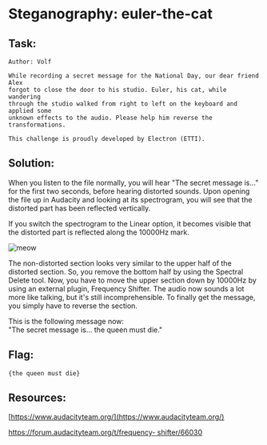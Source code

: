 # Steganography: euler-the-cat

## Task:

```  
Author: Volf

While recording a secret message for the National Day, our dear friend Alex
forgot to close the door to his studio. Euler, his cat, while wandering
through the studio walked from right to left on the keyboard and applied some
unknown effects to the audio. Please help him reverse the transformations.

This challenge is proudly developed by Electron (ETTI).  
```

## Solution:

When you listen to the file normally, you will hear "The secret message is..."
for the first two seconds, before hearing distorted sounds. Upon opening the
file up in Audacity and looking at its spectrogram, you will see that the
distorted part has been reflected vertically.

If you switch the spectrogram to the Linear option, it becomes visible that
the distorted part is reflected along the 10000Hz mark.  
  
  
![meow](https://media.discordapp.net/attachments/1162972185988702288/1165705262187937882/image.png?ex=6547d2a0&is=65355da0&hm=2efcb6b3e34c32f0a16bc8108c8187741301ea7146d3e8a02dd475dd95e2773c&=&width=1792&height=388)

The non-distorted section looks very similar to the upper half of the
distorted section. So, you remove the bottom half by using the Spectral Delete
tool. Now, you have to move the upper section down by 10000Hz by using an
external plugin, Frequency Shifter. The audio now sounds a lot more like
talking, but it's still incomprehensible. To finally get the message, you
simply have to reverse the section.

This is the following message now:  
"The secret message is... the queen must die."

## Flag:

`{the queen must die}`

## Resources:

[https://www.audacityteam.org/](https://www.audacityteam.org/)

[https://forum.audacityteam.org/t/frequency-
shifter/66030](https://forum.audacityteam.org/t/frequency-shifter/66030)